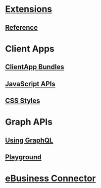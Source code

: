 # [Extensions](extensions/index.md)

## [Reference](extensions/reference.md)

# Client Apps

## [ClientApp Bundles](client-apps/bundles.md)

## [JavaScript APIs](client-apps/javascript-apis.md)

## [CSS Styles](client-apps/css-styles.md)

# Graph APIs

## [Using GraphQL](graph-apis/index.md)

## [Playground](graph-apis/playground.md)

# [eBusiness Connector](ebusiness-connector/index.md)